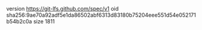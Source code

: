 version https://git-lfs.github.com/spec/v1
oid sha256:9ae70a92adf5e1da86502abf6313d83180b75204eee551d54e052171b54b2c0a
size 1811
